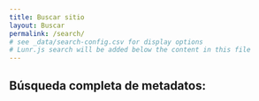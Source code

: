 ```yaml
---
title: Buscar sitio
layout: Buscar
permalink: /search/
# see _data/search-config.csv for display options
# Lunr.js search will be added below the content in this file
---
```


## Búsqueda completa de metadatos:
